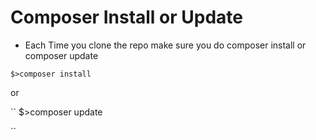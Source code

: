 # Composer Install or Update
- Each Time you clone the repo make sure you do composer install or composer update

```
$>composer install 
```

or 

``
$>composer update

``
